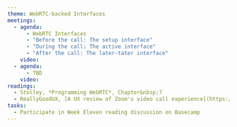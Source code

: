 ```yaml
---
theme: WebRTC-backed Interfaces
meetings:
  - agenda:
      - WebRTC Interfaces
      - "Before the call: The setup interface"
      - "During the call: The active interface"
      - "After the call: The later-tater interface"
    video:
  - agenda:
      - TBD
    video:
readings:
  - Stolley, *Programming WebRTC*, Chapter&nbsp;7
  - ReallyGoodUX, [A UX review of Zoom's video call experience](https://www.reallygoodux.io/blog/zoom-video-call-ux-review)
tasks:
  - Participate in Week Eleven reading discussion on Basecamp
---
```

